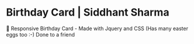 # Birthday Card | Siddhant Sharma
🎂 Responsive Birthday Card - Made with Jquery and CSS (Has many easter eggs too :-)
Done to a friend
